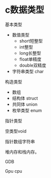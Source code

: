 # c数据类型

基本类型

* 数值类型 
  * short短整型
  * int整型
  * long长整型
  * float单精度
  * double双精度
* 字符串类型 char

构造类型

* 数组
* 结构体 struct
* 共同体 union
* 枚举类型 enum

指针类型

空类型void





指针数组字符串

堆内存和栈内存。

GDB

Gpu cpu